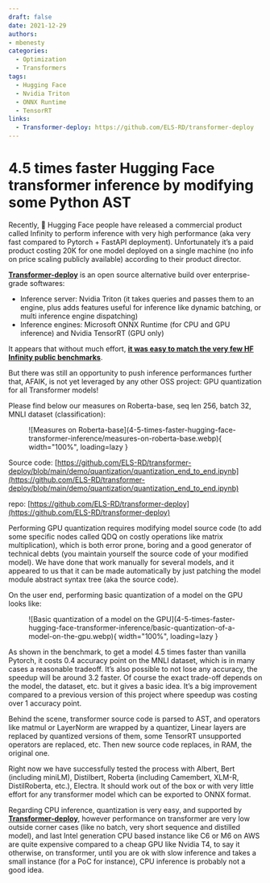 ```yaml
---
draft: false
date: 2021-12-29
authors:
- mbenesty
categories:
  - Optimization
  - Transformers
tags:
  - Hugging Face
  - Nvidia Triton
  - ONNX Runtime
  - TensorRT
links:
  - Transformer-deploy: https://github.com/ELS-RD/transformer-deploy
---
```


# 4.5 times faster Hugging Face transformer inference by modifying some Python AST

Recently, 🤗 Hugging Face people have released a commercial product called Infinity to perform inference with very high
performance (aka very fast compared to Pytorch + FastAPI deployment). Unfortunately it’s a paid product costing 20K for
one model deployed on a single machine (no info on price scaling publicly available) according to their product
director.

<!-- more -->

**[Transformer-deploy](https://github.com/ELS-RD/transformer-deploy)** is an open source alternative build over
enterprise-grade softwares:

- Inference server: Nvidia Triton (it takes queries and passes them to an engine, plus adds features useful for
  inference like dynamic batching, or multi inference engine dispatching)
- Inference engines: Microsoft ONNX Runtime (for CPU and GPU inference) and Nvidia TensorRT (GPU only)

It appears that without much effort, 
**[it was easy to match the very few HF Infinity public benchmarks](https://towardsdatascience.com/hugging-face-transformer-inference-under-1-millisecond-latency-e1be0057a51c?source=friends_link&sk=cd880e05c501c7880f2b9454830b8915)**.

But there was still an opportunity to push inference performances further that, AFAIK, is not yet leveraged by any other
OSS project: GPU quantization for all Transformer models!

Please find below our measures on Roberta-base, seq len 256, batch 32, MNLI dataset (classification):

<figure markdown>
  ![Measures on Roberta-base](4-5-times-faster-hugging-face-transformer-inference/measures-on-roberta-base.webp){ width="100%", loading=lazy }
</figure>

Source
code: [https://github.com/ELS-RD/transformer-deploy/blob/main/demo/quantization/quantization_end_to_end.ipynb](https://github.com/ELS-RD/transformer-deploy/blob/main/demo/quantization/quantization_end_to_end.ipynb)

repo: [https://github.com/ELS-RD/transformer-deploy](https://github.com/ELS-RD/transformer-deploy)

Performing GPU quantization requires modifying model source code (to add some specific nodes called QDQ on costly
operations like matrix multiplication), which is both error prone, boring and a good generator of technical debts (you
maintain yourself the source code of your modified model). We have done that work manually for several models, and it
appeared to us that it can be made automatically by just patching the model module abstract syntax tree (aka the source
code).

On the user end, performing basic quantization of a model on the GPU looks like:

<figure markdown>
  ![Basic quantization of a model on the GPU](4-5-times-faster-hugging-face-transformer-inference/basic-quantization-of-a-model-on-the-gpu.webp){ width="100%", loading=lazy }
</figure>

As shown in the benchmark, to get a model 4.5 times faster than vanilla Pytorch, it costs 0.4 accuracy point on the MNLI
dataset, which is in many cases a reasonable tradeoff. It’s also possible to not lose any accuracy, the speedup will be
around 3.2 faster. Of course the exact trade-off depends on the model, the dataset, etc. but it gives a basic idea. It’s
a big improvement compared to a previous version of this project where speedup was costing over 1 accuracy point.

Behind the scene, transformer source code is parsed to AST, and operators like matmul or LayerNorm are wrapped by a
quantizer, Linear layers are replaced by quantized versions of them, some TensorRT unsupported operators are replaced,
etc. Then new source code replaces, in RAM, the original one.

Right now we have successfully tested the process with Albert, Bert (including miniLM), Distilbert, Roberta (including
Camembert, XLM-R, DistilRoberta, etc.), Electra. It should work out of the box or with very little effort for any
transformer model which can be exported to ONNX format.

Regarding CPU inference, quantization is very easy, and supported by
**[Transformer-deploy](https://github.com/ELS-RD/transformer-deploy)**, however performance on
transformer are very low outside corner cases (like no batch, very short sequence and distilled model), and last Intel
generation CPU based instance like C6 or M6 on AWS are quite expensive compared to a cheap GPU like Nvidia T4, to say it
otherwise, on transformer, until you are ok with slow inference and takes a small instance (for a PoC for instance), CPU
inference is probably not a good idea.

